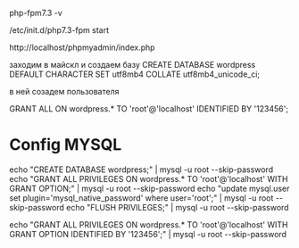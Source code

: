 
php-fpm7.3 -v

/etc/init.d/php7.3-fpm start

http://localhost/phpmyadmin/index.php

заходим в майскл и создаем базу
CREATE DATABASE wordpress DEFAULT CHARACTER SET utf8mb4 COLLATE utf8mb4_unicode_ci;

в ней созадем пользователя

GRANT ALL ON wordpress.* TO 'root'@'localhost' IDENTIFIED BY '123456';

# Config MYSQL
echo "CREATE DATABASE wordpress;" | mysql -u root --skip-password
echo "GRANT ALL PRIVILEGES ON wordpress.* TO 'root'@'localhost' WITH GRANT OPTION;" | mysql -u root --skip-password
echo "update mysql.user set plugin='mysql_native_password' where user='root';" | mysql -u root --skip-password
echo "FLUSH PRIVILEGES;" | mysql -u root --skip-password


echo "GRANT ALL PRIVILEGES ON wordpress.* TO 'root'@'localhost' WITH GRANT OPTION IDENTIFIED BY '123456';" | mysql -u root --skip-password